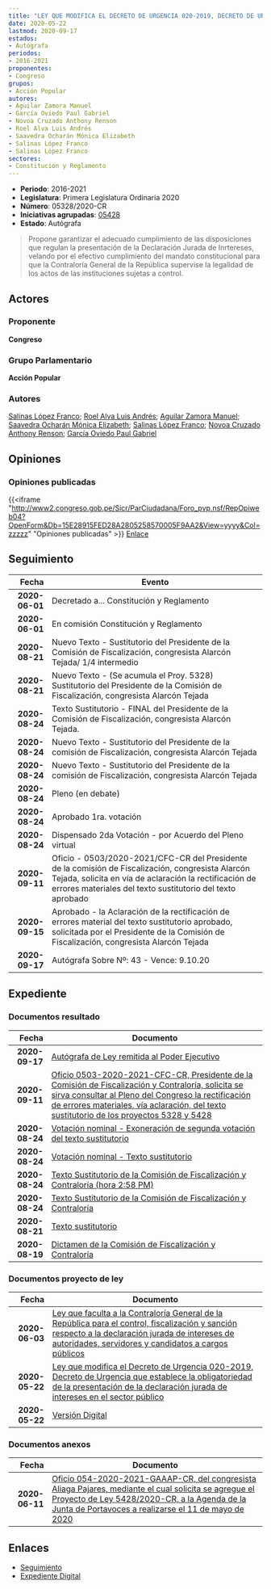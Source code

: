 ```yaml
---
title: "LEY QUE MODIFICA EL DECRETO DE URGENCIA 020-2019, DECRETO DE URGENCIA QUE ESTABLECE LA OBLIGATORIEDAD DE LA PRESENTACIÓN DE LA DECLARACIÓN JURADA DE INTERESES EN EL SECTOR PÚBLICO"
date: 2020-05-22
lastmod: 2020-09-17
estados:
- Autógrafa
periodos:
- 2016-2021
proponentes:
- Congreso
grupos:
- Acción Popular
autores:
- Aguilar Zamora Manuel
- García Oviedo Paul Gabriel
- Novoa Cruzado Anthony Renson
- Roel Alva Luis Andrés
- Saavedra Ocharán Mónica Elizabeth
- Salinas López Franco
- Salinas López Franco
sectores:
- Constitución y Reglamento
---
```

- **Periodo**: 2016-2021
- **Legislatura**: Primera Legislatura Ordinaria 2020
- **Número**: 05328/2020-CR
- **Iniciativas agrupadas**: [05428](../../05400/05428)
- **Estado**: Autógrafa

> Propone garantizar el adecuado cumplimiento de las disposiciones que regulan la presentación de la Declaración Jurada de Inrtereses, velando por el efectivo cumplimiento del mandato constitucional para que la Contraloría General de la República supervise la legalidad de los actos de las instituciones sujetas a control.


## Actores

### Proponente

**Congreso**

### Grupo Parlamentario

**Acción Popular**

### Autores

[Salinas López Franco](mailto:mailto:fsalinas@congreso.gob.pe); [Roel Alva Luis Andrés](mailto:mailto:lroel@congreso.gob.pe); [Aguilar Zamora Manuel](mailto:mailto:maguilarz@congreso.gob.pe); [Saavedra Ocharán Mónica Elizabeth](mailto:mailto:msaavedra@congreso.gob.pe); [Salinas López Franco](mailto:mailto:fsalinas@congreso.gob.pe); [Novoa Cruzado Anthony Renson](mailto:mailto:anovoa@congreso.gob.pe); [García Oviedo Paul Gabriel](mailto:mailto:pgarcia@congreso.gob.pe)

## Opiniones

### Opiniones publicadas

{{<iframe "http://www2.congreso.gob.pe/Sicr/ParCiudadana/Foro_pvp.nsf/RepOpiweb04?OpenForm&Db=15E28915FED28A2805258570005F9AA2&View=yyyy&Col=zzzzz" "Opiniones publicadas" >}}
[Enlace](http://www2.congreso.gob.pe/Sicr/ParCiudadana/Foro_pvp.nsf/RepOpiweb04?OpenForm&Db=15E28915FED28A2805258570005F9AA2&View=yyyy&Col=zzzzz)


## Seguimiento

| Fecha | Evento |
|------:|--------|
| **2020-06-01** | Decretado a... Constitución y Reglamento |
| **2020-06-01** | En comisión Constitución y Reglamento |
| **2020-08-21** | Nuevo Texto - Sustitutorio del Presidente de la Comisión de Fiscalización, congresista Alarcón Tejada/ 1/4 intermedio |
| **2020-08-21** | Nuevo Texto - (Se acumula el Proy. 5328) Sustitutorio del Presidente de la Comisión de Fiscalización, congresista Alarcón Tejada |
| **2020-08-24** | Texto Sustitutorio - FINAL del Presidente de la Comisión de Fiscalización, congresista Alarcón Tejada. |
| **2020-08-24** | Nuevo Texto - Sustitutorio del Presidente de la comisión de Fiscalización, congresista Alarcón Tejada |
| **2020-08-24** | Nuevo Texto - Sustitutorio del Presidente de la comisión de Fiscalización, congresista Alarcón Tejada |
| **2020-08-24** | Pleno (en debate) |
| **2020-08-24** | Aprobado 1ra. votación |
| **2020-08-24** | Dispensado 2da Votación - por Acuerdo del Pleno virtual |
| **2020-09-11** | Oficio - 0503/2020-2021/CFC-CR del Presidente de la comisión de Fiscalización, congresista Alarcón Tejada, solicita en vía de aclaración la rectificación de errores materiales del texto sustitutorio del texto aprobado |
| **2020-09-15** | Aprobado - la Aclaración de la rectificación de errores material del texto sustitutorio aprobado, solicitada por el Presidente de la Comisión de Fiscalización, congresista Alarcón Tejada |
| **2020-09-17** | Autógrafa Sobre Nº: 43 - Vence: 9.10.20 |

## Expediente

### Documentos resultado

| Fecha | Documento |
|------:|-----------|
| **2020-09-17** | [Autógrafa de Ley remitida al Poder Ejecutivo](http://www.leyes.congreso.gob.pe/Documentos/2016_2021/Autografas/Ley_y_de_Resolucion_Legislativa/AU0532820200917.pdf) |
| **2020-09-11** | [Oficio 0503-2020-2021-CFC-CR, Presidente de la Comisión de Fiscalización y Contraloría, solicita se sirva consultar al Pleno del Congreso la rectificación de errores materiales, vía aclaración, del texto sustitutorio de los proyectos 5328 y 5428](http://www.leyes.congreso.gob.pe/Documentos/2016_2021/Oficios/Comisiones_Ordinarias/OFICIO-0503-2020-2021-CFC-CR.pdf) |
| **2020-08-24** | [Votación nominal - Exoneración de segunda votación del texto sustitutorio](http://www.leyes.congreso.gob.pe/Documentos/2016_2021/Asistencia_y_Votacion/Proyectos_de_Ley/Votacion_Nominal/VNESVTS05328-20200824.pdf) |
| **2020-08-24** | [Votación nominal - Texto sustitutorio](http://www.leyes.congreso.gob.pe/Documentos/2016_2021/Asistencia_y_Votacion/Proyectos_de_Ley/Votacion_Nominal/VNTS05328-20200824.pdf) |
| **2020-08-24** | [Texto Sustitutorio de la Comisión de Fiscalización y Contraloría (hora 2:58 PM)](http://www.leyes.congreso.gob.pe/Documentos/2016_2021/Texto_Sustitutorio/Proyectos_de_Ley/TS0532820200824.pdf) |
| **2020-08-24** | [Texto Sustitutorio de la Comisión de Fiscalización y Contraloría](http://www.leyes.congreso.gob.pe/Documentos/2016_2021/Texto_Sustitutorio/Proyectos_de_Ley/TS05328-20200824.pdf) |
| **2020-08-21** | [Texto sustitutorio](http://www.leyes.congreso.gob.pe/Documentos/2016_2021/Texto_Sustitutorio/Proyectos_de_Ley/TS0532820200821.pdf) |
| **2020-08-19** | [Dictamen de la Comisión de Fiscalización y Contraloría](http://www.leyes.congreso.gob.pe/Documentos/2016_2021/Dictamenes/Proyectos_de_Ley/05428DC12MAY-20200819.pdf) |

### Documentos proyecto de ley

| Fecha | Documento |
|------:|-----------|
| **2020-06-03** | [Ley que faculta a la Contraloría General de la República para el control, fiscalización y sanción respecto a la declaración jurada de intereses de autoridades, servidores y candidatos a cargos públicos](http://www.leyes.congreso.gob.pe/Documentos/2016_2021/Proyectos_de_Ley_y_de_Resoluciones_Legislativas/PL05428_20200603.pdf) |
| **2020-05-22** | [Ley que modifica el Decreto de Urgencia 020-2019, Decreto de Urgencia que establece la obligatoriedad de la presentación de la declaración jurada de intereses en el sector público](http://www.leyes.congreso.gob.pe/Documentos/2016_2021/Proyectos_de_Ley_y_de_Resoluciones_Legislativas/PL05328-20200522.pdf) |
| **2020-05-22** | [Versión Digital](http://www.leyes.congreso.gob.pe/Documentos/2016_2021/Proyectos_de_Ley_y_de_Resoluciones_Legislativas/Proyectos_Firmas_digitales/PL05328.pdf) |

### Documentos anexos

| Fecha | Documento |
|------:|-----------|
| **2020-06-11** | [Oficio 054-2020-2021-GAAAP-CR, del congresista Aliaga Pajares, mediante el cual solicita se agregue el Proyecto de Ley 5428/2020-CR, a la Agenda de la Junta de Portavoces a realizarse el 11 de mayo de 2020](http://www.leyes.congreso.gob.pe/Documentos/2016_2021/Oficios/Congresistas/OFICIO-054-2020-2021-GAAAP-CR.pdf) |

## Enlaces

- [Seguimiento](http://www2.congreso.gob.pe/Sicr/TraDocEstProc/CLProLey2016.nsf/f7fff46988ca05b1052578e100829cc7/1824cd5becb4fb15052585700064918d?OpenDocument)
- [Expediente Digital](http://www2.congreso.gob.pe/Sicr/TraDocEstProc/Expvirt_2011.nsf/visbusqptramdoc1621/05328?opendocument)

